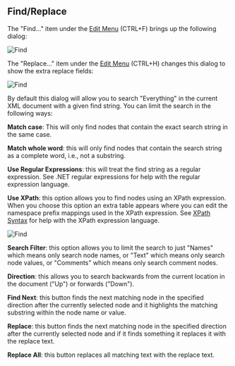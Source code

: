 
## Find/Replace

The "Find..." item under the [Edit Menu](menus.md) (CTRL+F) brings up the following dialog:

![Find](../assets/images/find.jpg)

The "Replace..." item under the [Edit Menu](menus.md) (CTRL+H) changes this dialog to show the extra replace fields:

![Find](../assets/images/replace.jpg)

By default this dialog will allow you to search "Everything" in the current XML document with a given find string.  You can limit the search in the following ways:

**Match case**: This will only find nodes that contain the exact search string in the same case.

**Match whole word**: this will only find nodes that contain the search string as a complete word, i.e., not a substring.

**Use Regular Expressions**: this will treat the find string as a regular expression. See .NET regular expressions for help with the regular expression language.

**Use XPath**: this option allows you to find nodes using an XPath expression.  When you choose this option an extra table appears where you can edit the namespace prefix mappings used in the XPath expression. See [XPath Syntax](https://docs.microsoft.com/en-us/previous-versions/dotnet/netframework-4.0/ms256471(v=vs.100)?redirectedfrom=MSDN) for help with the XPath expression language.

![Find](../assets/images/findxpath.jpg)

**Search Filter**: this option allows you to limit the search to just "Names" which means only search node names, or "Text" which means only search node values, or "Comments" which means only search comment nodes.

**Direction**: this allows you to search backwards from the current location in the document ("Up") or forwards ("Down").

**Find Next**: this button finds the next matching node in the specified direction after the currently selected node and it highlights the matching substring within the node name or value.

**Replace**: this button finds the next matching node in the specified direction after the currently selected node and if it finds something it replaces it with the replace text.

**Replace All**: this button replaces all matching text with the replace text.